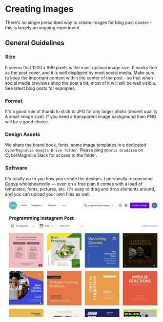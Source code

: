 # Creating Images

There's no single prescribed way to create images for blog post covers - this is largely an ongoing experiment.

## General Guidelines

### Size

It seems that 1200 x 960 pixels is the most optimal image size. It works fine as the post cover, and it is well displayed by most social media. Make sure to keep the important content within the center of the post - so that when social media previews shop the post a bit, most of it will still be well visible. See latest blog posts for examples.

### Format

It's a good rule of thumb to stick to JPG for any larger photo (decent quality & small image size). If you need a transparent image background then PNG will be a good choice.

### Design Assets

We share the brand book, fonts, some image templates in a dedicated `CyberMagnolia Google Drive folder`. Please ping `@Daria Grudzien` on CyberMagnolia Slack for access to the folder.

### Software

It's totally up to you how you create the designs. I personally recommend [Canva](https://www.canva.com/) wholeheartedly — even on a free plan it comes with a load of templates, fonts, pictures, etc. It's easy to drag and drop elements around, and you can upload your own files as well.

![Post templates on Canva](./img/canva.jpeg)

